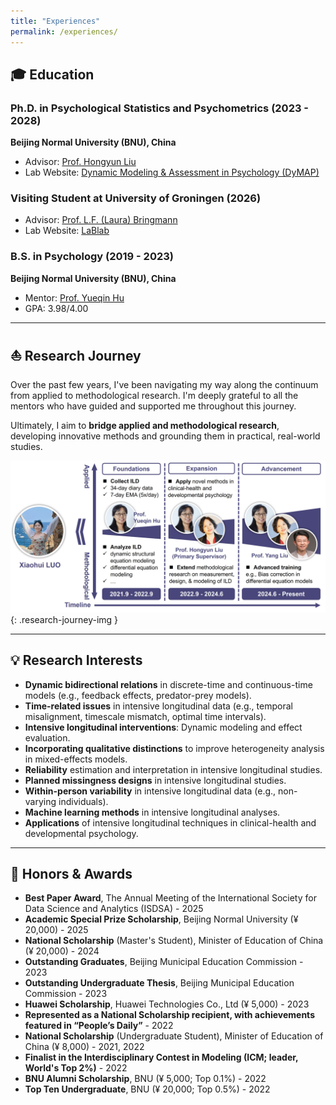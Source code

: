 ```yaml
---
title: "Experiences"
permalink: /experiences/
---
```


## 🎓 Education

### **Ph.D. in Psychological Statistics and Psychometrics (2023 - 2028)**
**Beijing Normal University (BNU), China**  
- Advisor: [Prof. Hongyun Liu](https://psych.bnu.edu.cn/szdw/zrjs/js/lhy/index.htm)
- Lab Website: [Dynamic Modeling & Assessment in Psychology (DyMAP)](https://hongyun-liu.github.io/)

### **Visiting Student at University of Groningen (2026)**
- Advisor: [Prof. L.F. (Laura) Bringmann](https://www.rug.nl/staff/l.f.bringmann/)
- Lab Website: [LaBlab](https://www.laurabringmannlab.com/)
  
### **B.S. in Psychology (2019 - 2023)**
**Beijing Normal University (BNU), China**  
- Mentor: [Prof. Yueqin Hu](https://github.com/yueqinhu) 
- GPA: 3.98/4.00

---

## ⛵ Research Journey

Over the past few years, I've been navigating my way along the continuum from applied to methodological research. I'm deeply grateful to all the mentors who have guided and supported me throughout this journey. 

Ultimately, I aim to **bridge applied and methodological research**, developing innovative methods and grounding them in practical, real-world studies.

![My Research Journey](/assets/images/Journey.jpg){: .research-journey-img }

---

## 💡 Research Interests

- **Dynamic bidirectional relations** in discrete-time and continuous-time models (e.g., feedback effects, predator-prey models).
- **Time-related issues** in intensive longitudinal data (e.g., temporal misalignment, timescale mismatch, optimal time intervals).
- **Intensive longitudinal interventions**: Dynamic modeling and effect evaluation.
- **Incorporating qualitative distinctions** to improve heterogeneity analysis in mixed-effects models.
- **Reliability** estimation and interpretation in intensive longitudinal studies.
- **Planned missingness designs** in intensive longitudinal studies.
- **Within-person variability** in intensive longitudinal data (e.g., non-varying individuals).
- **Machine learning methods** in intensive longitudinal analyses.
- **Applications** of intensive longitudinal techniques in clinical-health and developmental psychology.

---

## 🎉 Honors & Awards

- **Best Paper Award**, The Annual Meeting of the International Society for Data Science and Analytics (ISDSA) - 2025
- **Academic Special Prize Scholarship**, Beijing Normal University (¥ 20,000) - 2025
- **National Scholarship** (Master's Student), Minister of Education of China (¥ 20,000) - 2024
- **Outstanding Graduates**, Beijing Municipal Education Commission - 2023
- **Outstanding Undergraduate Thesis**, Beijing Municipal Education Commission - 2023
- **Huawei Scholarship**, Huawei Technologies Co., Ltd (¥ 5,000) - 2023
- **Represented as a National Scholarship recipient, with achievements featured in “People’s Daily”** - 2022
- **National Scholarship** (Undergraduate Student), Minister of Education of China (¥ 8,000) - 2021, 2022
- **Finalist in the Interdisciplinary Contest in Modeling (ICM; leader, World's Top 2%)** - 2022
- **BNU Alumni Scholarship**, BNU (¥ 5,000; Top 0.1%) - 2022
- **Top Ten Undergraduate**, BNU (¥ 20,000; Top 0.5%) - 2022
